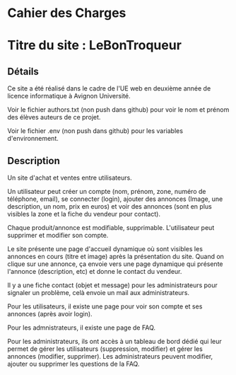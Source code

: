# Cahier des Charges

# Titre du site : LeBonTroqueur

## Détails

Ce site a été réalisé dans le cadre de l'UE web en deuxième année de licence informatique à Avignon Université.

Voir le fichier authors.txt (non push dans github) pour voir le nom et prénom des élèves auteurs de ce projet.

Voir le fichier .env (non push dans github) pour les variables d'environnement.

## Description

Un site d'achat et ventes entre utilisateurs.

Un utilisateur peut créer un compte (nom, prénom, zone, numéro de téléphone, email), se connecter (login), ajouter des annonces (Image, une description, un nom, prix en euros) et voir des annonces (sont en plus visibles la zone et la fiche du vendeur pour contact).

Chaque produit/annonce est modifiable, supprimable. L'utilisateur peut supprimer et modifier son compte.

Le site présente une page d'accueil dynamique où sont visibles les annonces en cours (titre et image) après la présentation du site.
Quand on clique sur une annonce, ça envoie vers une page dynamique qui présente l'annonce (description, etc) et donne le contact du vendeur.

Il y a une fiche contact (objet et message) pour les administrateurs pour signaler un problème, celà envoie un mail aux administrateurs.

Pour les utilisateurs, il existe une page pour voir son compte et ses annonces (après avoir login).

Pour les admnistrateurs, il existe une page de FAQ.

Pour les administrateurs, ils ont accès à un tableau de bord dédié qui leur permet de gérer les utilisateurs (suppression, modifier) et gérer les annonces (modifier, supprimer). Les administrateurs peuvent modifier, ajouter ou supprimer les questions de la FAQ.
